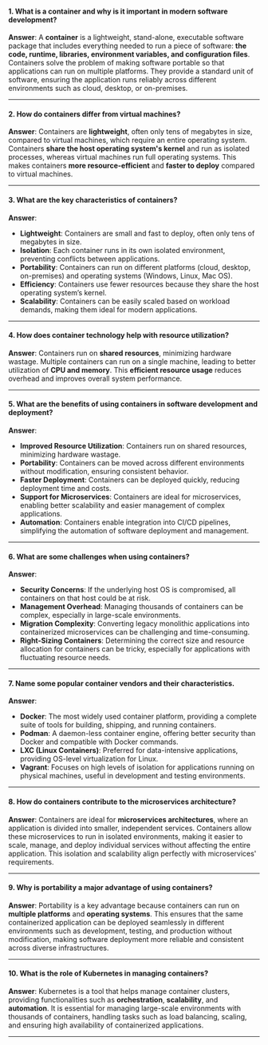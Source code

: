 #### **1. What is a container and why is it important in modern software development?**

**Answer**:
A **container** is a lightweight, stand-alone, executable software package that includes everything needed to run a piece of software: **the code, runtime, libraries, environment variables, and configuration files**. Containers solve the problem of making software portable so that applications can run on multiple platforms. They provide a standard unit of software, ensuring the application runs reliably across different environments such as cloud, desktop, or on-premises.

---

#### **2. How do containers differ from virtual machines?**

**Answer**:
Containers are **lightweight**, often only tens of megabytes in size, compared to virtual machines, which require an entire operating system. Containers **share the host operating system's kernel** and run as isolated processes, whereas virtual machines run full operating systems. This makes containers **more resource-efficient** and **faster to deploy** compared to virtual machines.

---

#### **3. What are the key characteristics of containers?**

**Answer**:

* **Lightweight**: Containers are small and fast to deploy, often only tens of megabytes in size.
* **Isolation**: Each container runs in its own isolated environment, preventing conflicts between applications.
* **Portability**: Containers can run on different platforms (cloud, desktop, on-premises) and operating systems (Windows, Linux, Mac OS).
* **Efficiency**: Containers use fewer resources because they share the host operating system’s kernel.
* **Scalability**: Containers can be easily scaled based on workload demands, making them ideal for modern applications.

---

#### **4. How does container technology help with resource utilization?**

**Answer**:
Containers run on **shared resources**, minimizing hardware wastage. Multiple containers can run on a single machine, leading to better utilization of **CPU and memory**. This **efficient resource usage** reduces overhead and improves overall system performance.

---

#### **5. What are the benefits of using containers in software development and deployment?**

**Answer**:

* **Improved Resource Utilization**: Containers run on shared resources, minimizing hardware wastage.
* **Portability**: Containers can be moved across different environments without modification, ensuring consistent behavior.
* **Faster Deployment**: Containers can be deployed quickly, reducing deployment time and costs.
* **Support for Microservices**: Containers are ideal for microservices, enabling better scalability and easier management of complex applications.
* **Automation**: Containers enable integration into CI/CD pipelines, simplifying the automation of software deployment and management.

---

#### **6. What are some challenges when using containers?**

**Answer**:

* **Security Concerns**: If the underlying host OS is compromised, all containers on that host could be at risk.
* **Management Overhead**: Managing thousands of containers can be complex, especially in large-scale environments.
* **Migration Complexity**: Converting legacy monolithic applications into containerized microservices can be challenging and time-consuming.
* **Right-Sizing Containers**: Determining the correct size and resource allocation for containers can be tricky, especially for applications with fluctuating resource needs.

---

#### **7. Name some popular container vendors and their characteristics.**

**Answer**:

* **Docker**: The most widely used container platform, providing a complete suite of tools for building, shipping, and running containers.
* **Podman**: A daemon-less container engine, offering better security than Docker and compatible with Docker commands.
* **LXC (Linux Containers)**: Preferred for data-intensive applications, providing OS-level virtualization for Linux.
* **Vagrant**: Focuses on high levels of isolation for applications running on physical machines, useful in development and testing environments.

---

#### **8. How do containers contribute to the microservices architecture?**

**Answer**:
Containers are ideal for **microservices architectures**, where an application is divided into smaller, independent services. Containers allow these microservices to run in isolated environments, making it easier to scale, manage, and deploy individual services without affecting the entire application. This isolation and scalability align perfectly with microservices' requirements.

---

#### **9. Why is portability a major advantage of using containers?**

**Answer**:
Portability is a key advantage because containers can run on **multiple platforms** and **operating systems**. This ensures that the same containerized application can be deployed seamlessly in different environments such as development, testing, and production without modification, making software deployment more reliable and consistent across diverse infrastructures.

---

#### **10. What is the role of Kubernetes in managing containers?**

**Answer**:
Kubernetes is a tool that helps manage container clusters, providing functionalities such as **orchestration**, **scalability**, and **automation**. It is essential for managing large-scale environments with thousands of containers, handling tasks such as load balancing, scaling, and ensuring high availability of containerized applications.

---
